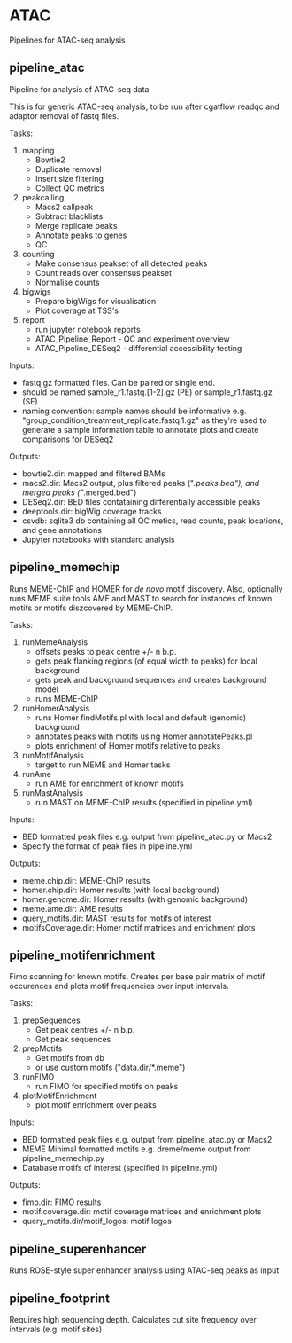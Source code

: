 # ATAC
Pipelines for ATAC-seq analysis

## pipeline_atac
Pipeline for analysis of ATAC-seq data

This is for generic ATAC-seq analysis, to be run after cgatflow readqc and adaptor removal of fastq files.

Tasks:
1) mapping
    - Bowtie2
    - Duplicate removal
    - Insert size filtering
    - Collect QC metrics
2) peakcalling
    - Macs2 callpeak
    - Subtract blacklists
    - Merge replicate peaks
    - Annotate peaks to genes
    - QC
3) counting
    - Make consensus peakset of all detected peaks
    - Count reads over consensus peakset
    - Normalise counts
4) bigwigs
    - Prepare bigWigs for visualisation
    - Plot coverage at TSS's
5) report
    - run jupyter notebook reports
    - ATAC_Pipeline_Report - QC and experiment overview
    - ATAC_Pipeline_DESeq2 - differential accessibility testing
   
Inputs:
* fastq.gz formatted files. Can be paired or single end.
* should be named sample_r1.fastq.[1-2].gz (PE) or sample_r1.fastq.gz (SE)
* naming convention: sample names should be informative e.g. "group_condition_treatment_replicate.fastq.1.gz" as they're used to generate a sample information table to annotate plots and create comparisons for DESeq2
    
Outputs:
* bowtie2.dir: mapped and filtered BAMs
* macs2.dir: Macs2 output, plus filtered peaks ("*.peaks.bed"), and merged peaks ("*.merged.bed")
* DESeq2.dir: BED files contataining differentially accessible peaks
* deeptools.dir: bigWig coverage tracks
* csvdb: sqlite3 db containing all QC metics, read counts, peak locations, and gene annotations
* Jupyter notebooks with standard analysis


## pipeline_memechip
Runs MEME-ChIP and HOMER for *de novo* motif discovery. Also, optionally runs MEME suite tools AME and MAST to search for instances of known motifs or motifs diszcovered by MEME-ChIP.

Tasks:
1) runMemeAnalysis
    - offsets peaks to peak centre +/- n b.p. 
    - gets peak flanking regions (of equal width to peaks) for local background
    - gets peak and background sequences and creates background model
    - runs MEME-ChIP
2) runHomerAnalysis
    - runs Homer findMotifs.pl with local and default (genomic) background
    - annotates peaks with motifs using Homer annotatePeaks.pl
    - plots enrichment of Homer motifs relative to peaks
3) runMotifAnalysis
    - target to run MEME and Homer tasks
4) runAme
    - run AME for enrichment of known motifs
5) runMastAnalysis
    - run MAST on MEME-ChIP results (specified in pipeline.yml)
    
Inputs:
* BED formatted peak files e.g. output from pipeline_atac.py or Macs2
* Specify the format of peak files in pipeline.yml

Outputs:
* meme.chip.dir: MEME-ChIP results
* homer.chip.dir: Homer results (with local background)
* homer.genome.dir: Homer results (with genomic background)
* meme.ame.dir: AME results
* query_motifs.dir: MAST results for motifs of interest
* motifsCoverage.dir: Homer motif matrices and enrichment plots


## pipeline_motifenrichment
Fimo scanning for known motifs. Creates per base pair matrix of motif occurences and plots motif frequencies over input intervals. 

Tasks:
1) prepSequences
    - Get peak centres +/- n b.p.
    - Get peak sequences
2) prepMotifs
    - Get motifs from db
    - or use custom motifs ("data.dir/\*.meme")
3) runFIMO
    - run FIMO for specified motifs on peaks 
4) plotMotifEnrichment
    - plot motif enrichment over peaks

Inputs:
* BED formatted peak files e.g. output from pipeline_atac.py or Macs2
* MEME Minimal formatted motifs e.g. dreme/meme output from pipeline_memechip.py
* Database motifs of interest (specified in pipeline.yml)
    
Outputs:
* fimo.dir: FIMO results
* motif.coverage.dir: motif coverage matrices and enrichment plots
* query_motifs.dir/motif_logos: motif logos
   
    
## pipeline_superenhancer
Runs ROSE-style super enhancer analysis using ATAC-seq peaks as input

## pipeline_footprint
Requires high sequencing depth. Calculates cut site frequency over intervals (e.g. motif sites)
